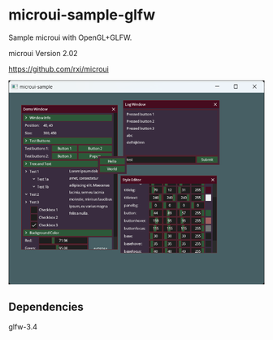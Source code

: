 # microui-sample-glfw

Sample microui with OpenGL+GLFW.

microui Version 2.02

https://github.com/rxi/microui

![screenshot](img/ss2024-11-23151943.png)

## Dependencies
glfw-3.4
